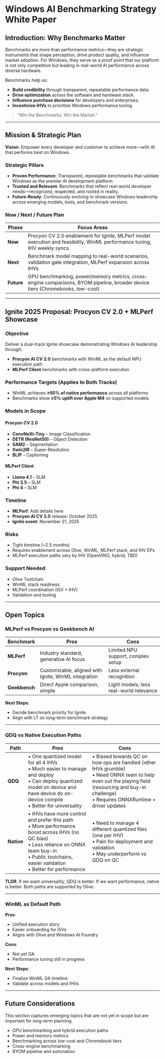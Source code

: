 
# Windows AI Benchmarking Strategy White Paper

## Introduction: Why Benchmarks Matter
Benchmarks are more than performance metrics—they are strategic instruments that shape perception, drive product quality, and influence market adoption. For Windows, they serve as a proof point that our platform is not only competitive but leading in real-world AI performance across diverse hardware.

Benchmarks help us:
- **Build credibility** through transparent, repeatable performance data.
- **Drive optimization** across the software and hardware stack.
- **Influence purchase decisions** for developers and enterprises.
- **Incentivize IHVs** to prioritize Windows performance tuning.

> “Win the Benchmarks, Win the Market.”

---

## Mission & Strategic Plan

**Vision**: Empower every developer and customer to achieve more—with AI that performs best on Windows.

### Strategic Pillars

- **Proven Performance**: Transparent, repeatable benchmarks that validate Windows as the premier AI development platform.
- **Trusted and Relevant**: Benchmarks that reflect real-world developer needs—recognized, respected, and rooted in reality.
- **Future-Ready**: Continuously evolving to showcase Windows leadership across emerging models, tools, and benchmark versions.

### Now / Next / Future Plan

| Phase     | Focus Areas |
|----------|-------------|
| **Now**  | Procyon CV 2.0 enablement for Ignite, MLPerf model execution and feasibility, WinML performance tuning, IHV weekly syncs |
| **Next** | Benchmark model mapping to real-world scenarios, validation gate integration, MLPerf expansion across IHVs |
| **Future**| GPU benchmarking, power/memory metrics, cross-engine comparisons, BYOM pipeline, broader device tiers (Chromebooks, low-cost) |

---

## Ignite 2025 Proposal: Procyon CV 2.0 + MLPerf Showcase

### Objective
Deliver a dual-track Ignite showcase demonstrating Windows AI leadership through:
- **Procyon AI CV 2.0** benchmarks with WinML as the default NPU execution path
- **MLPerf Client** benchmarks with cross-platform execution

### Performance Targets (Applies to Both Tracks)
- WinML achieves **≥95% of native performance** across all platforms
- Benchmarks show **≥5% uplift over Apple M4** on supported models

### Models in Scope

#### Procyon CV 2.0
- **ConvNeXt-Tiny** – Image Classification
- **DETR (ResNet50)** – Object Detection
- **SAM2** – Segmentation
- **Swin2IR** – Super-Resolution
- **BLIP** – Captioning

#### MLPerf Client
- **Llama 4.1** – SLM
- **Phi 3.5** – SLM
- **Phi 4** – SLM

### Timeline
- **MLPerf**: Add details here
- **Procyon AI CV 2.0** release: October 2025
- **Ignite event**: November 21, 2025

### Risks
- Tight timeline (~2.5 months)
- Requires enablement across Olive, WinML, MLPerf stack, and IHV EPs
- MLPerf execution paths vary by IHV (OpenVINO, hybrid, TBD)

### Support Needed
- Olive Toolchain
- WinML stack readiness
- MLPerf coordination (ISV + IHV)
- Validation and tooling
---

## Open Topics

### MLPerf vs Procyon vs Geekbench AI

| Benchmark     | Pros | Cons |
|---------------|------|------|
| **MLPerf**    | Industry standard, generative AI focus | Limited NPU support, complex setup |
| **Procyon**   | Customizable, aligned with Ignite, WinML integration | Less external recognition |
| **Geekbench** | Direct Apple comparison, simple | Light models, less real-world relevance |

**Next Steps**:
- Decide benchmark priority for Ignite
- Align with LT on long-term benchmark strategy

---

### QDQ vs Native Execution Paths

| Path     | Pros | Cons |
|----------|------|------|
| **QDQ**  | • One quantized model for all 4 IHVs<br>• Much easier to manage and deploy<br>• Can deploy quantized model on device and have device do on-device compile<br>• Better for universality | • Biased towards QC on how ops are handled (other IHVs grumble)<br>• Need ONNX team to help even out the playing field (resourcing and buy-in challenge)<br>• Requires ONNXRuntime + driver updates |
| **Native** | • IHVs have more control and prefer this path<br>• More performance boost across IHVs (no QC bias)<br>• Less reliance on ONNX team buy-in<br>• Public toolchains, easier validation<br>• Better for performance | • Need to manage 4 different quantized files (one per IHV)<br>• Pain for deployment and validation<br>• May underperform vs QDQ on QC |

**TLDR**: If we want universality, QDQ is better. If we want performance, native is better. Both paths are supported by Olive.

---

### WinML as Default Path

**Pros**:
- Unified execution story
- Easier onboarding for ISVs
- Aligns with Olive and Windows AI Foundry

**Cons**:
- Not yet GA
- Performance tuning still in progress

**Next Steps**:
- Finalize WinML GA timeline
- Validate across models and IHVs

---

## Future Considerations

This section captures emerging topics that are not yet in scope but are important for long-term planning.

- GPU benchmarking and hybrid execution paths
- Power and memory metrics
- Benchmarking across low-cost and Chromebook tiers
- Cross-engine benchmarking
- BYOM pipeline and automation
